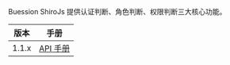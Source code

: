 Buession ShiroJs 提供认证判断、角色判断、权限判断三大核心功能。

|  版本   | 手册  |
|  ----  | ----  |
| 1.1.x  | [API 手册](1.1/index.html) |
